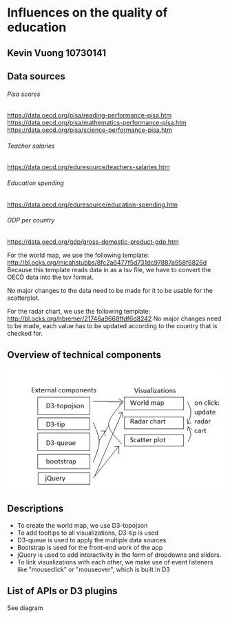 # Influences on the quality of education
## Kevin Vuong 10730141

## Data sources

###### Pisa scores
https://data.oecd.org/pisa/reading-performance-pisa.htm  
https://data.oecd.org/pisa/mathematics-performance-pisa.htm  
https://data.oecd.org/pisa/science-performance-pisa.htm

###### Teacher salaries
https://data.oecd.org/eduresource/teachers-salaries.htm

###### Education spending
https://data.oecd.org/eduresource/education-spending.htm

###### GDP per country
https://data.oecd.org/gdp/gross-domestic-product-gdp.htm

For the world map, we use the following template: http://bl.ocks.org/micahstubbs/8fc2a6477f5d731dc97887a958f6826d
Because this template reads data in as a tsv file, we have to convert the OECD data into the tsv format.

No major changes to the data need to be made for it to be usable for the scatterplot.

For the radar chart, we use the following template: http://bl.ocks.org/nbremer/21746a9668ffdf6d8242
No major changes need to be made, each value has to be updated according to the country that is checked for.

## Overview of technical components

![](doc/diagram.png)

## Descriptions

- To create the world map, we use D3-topojson
- To add tooltips to all visualizations, D3-tip is used
- D3-queue is used to apply the multiple data sources
- Bootstrap is used for the front-end work of the app
- jQuery is used to add interactivity in the form of dropdowns and sliders.
- To link visualizations with each other, we make use of event listeners like "mouseclick" or "mouseover", which is built in D3

## List of APIs or D3 plugins

See diagram
